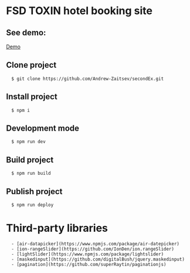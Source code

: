 # FSD TOXIN hotel booking site

## See demo:

  <a href='https://andrew-zaitsev.github.io/secondEx/'>Demo</a>


## Clone project
```
  $ git clone https://github.com/Andrew-Zaitsev/secondEx.git
```

## Install project
```
  $ npm i
```

## Development mode
```
  $ npm run dev
```

## Build project
```
  $ npm run build
```

## Publish project
```
  $ npm run deploy
```


# Third-party libraries
```
  - [air-datapicker](https://www.npmjs.com/package/air-datepicker)
  - [ion-rangeSlider](https://github.com/IonDen/ion.rangeSlider)
  - [lightSlider](https://www.npmjs.com/package/lightslider)
  - [maskedinput](https://github.com/digitalBush/jquery.maskedinput)
  - [pagination](https://github.com/superRaytin/paginationjs)
```